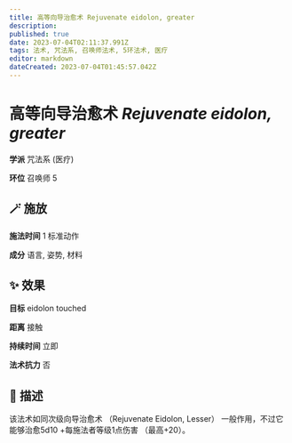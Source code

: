 ```yaml
---
title: 高等向导治愈术 Rejuvenate eidolon, greater
description: 
published: true
date: 2023-07-04T02:11:37.991Z
tags: 法术, 咒法系, 召唤师法术, 5环法术, 医疗
editor: markdown
dateCreated: 2023-07-04T01:45:57.042Z
---
```


# **高等向导治愈术** *Rejuvenate eidolon, greater*

**学派** 咒法系 (医疗) 

**环位** 召唤师 5

## 🪄 施放

**施法时间** 1 标准动作

**成分** 语言, 姿势, 材料

## ✨ 效果 

**目标** eidolon touched 

**距离** 接触  

**持续时间** 立即 

**法术抗力** 否

## 📖 描述

该法术如同次级向导治愈术 （Rejuvenate Eidolon, Lesser） 一般作用，不过它能够治愈5d10 +每施法者等级1点伤害 （最高+20）。
    